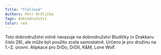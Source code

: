 ```yaml
---
Title: "Trollové"
Authors: Petr Hrdlička
Tags: dobrodružství
Color: red
---
```

Toto dobrodružství volně navazuje na dobrodružství Bludičky (v Drakkaru číslo 28), ale může být použito zcela samostatně. Určeno je pro družinu na 1.–2. úrovni. Alipkace pro DrDo, DrDII, K&M, Lone Wolf.
